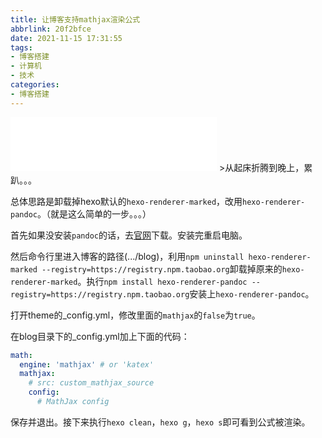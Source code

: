 ```yaml
---
title: 让博客支持mathjax渲染公式
abbrlink: 20f2bfce
date: 2021-11-15 17:31:55
tags:
- 博客搭建
- 计算机
- 技术
categories:
- 博客搭建
---
```

<iframe frameborder="no" border="0" marginwidth="0" marginheight="0" width=330 height=86 src="//music.163.com/outchain/player?type=2&id=1852502698&auto=0&height=66"></iframe>
>从起床折腾到晚上，累趴。。。

<!--more-->

总体思路是卸载掉hexo默认的`hexo-renderer-marked`，改用`hexo-renderer-pandoc`。（就是这么简单的一步。。。）

首先如果没安装`pandoc`的话，去[官网](https://www.pandoc.org/)下载。安装完重启电脑。

然后命令行里进入博客的路径(.../blog)，利用`npm uninstall hexo-renderer-marked --registry=https://registry.npm.taobao.org`卸载掉原来的`hexo-renderer-marked`。执行`npm install hexo-renderer-pandoc --registry=https://registry.npm.taobao.org`安装上`hexo-renderer-pandoc`。

打开theme的_config.yml，修改里面的`mathjax`的`false`为`true`。

在blog目录下的_config.yml加上下面的代码：
```YAML    
math:
  engine: 'mathjax' # or 'katex'
  mathjax:
    # src: custom_mathjax_source
    config:
      # MathJax config
```
保存并退出。接下来执行`hexo clean`，`hexo g`，`hexo s`即可看到公式被渲染。